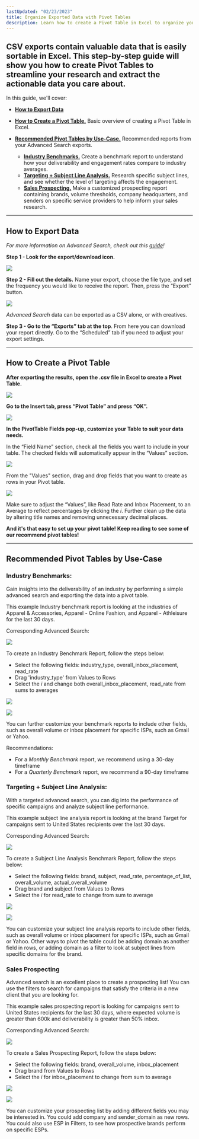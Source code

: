 ```yaml
---
lastUpdated: "02/23/2023"
title: Organize Exported Data with Pivot Tables
description: Learn how to create a Pivot Table in Excel to organize your exported data in an easy-to-read format
---
```


## CSV exports contain valuable data that is easily sortable in Excel. This step-by-step guide will show you how to create Pivot Tables to streamline your research and extract the actionable data you care about.

 In this guide, we'll cover:

* **[How to Export Data](#how-to-export-data)**
* **[How to Create a Pivot Table.](#how-to-create-a-pivot-table)**
 Basic overview of creating a Pivot Table in Excel.
* **[Recommended Pivot Tables by Use-Case.](#recommended-pivot-tables-by-use-case)**
 Recommended reports from your Advanced Search exports.

	+ **[Industry Benchmarks.](#industry-benchmark-)** Create a benchmark report to understand how your deliverability and engagement rates compare to industry averages.
	+ **[Targeting + Subject Line Analysis.](#targeting-subject-line-analysis-)** Research specific subject lines, and see whether the level of targeting affects the engagement.
	+ **[Sales Prospecting.](#sales-prospecting)** Make a customized prospecting report containing brands, volume thresholds, company headquarters, and senders on specific service providers to help inform your sales research.

---

## How to Export Data

*For more information on Advanced Search, check out this [guide](/analyst/competitive-tracker/how-to-maximize-advanced-search-in-competitive-tracker)!* 

**Step 1 - Look for the export/download icon.** 

![](media/organize_exported_data_with_pivot_tables/image_0.png)

**Step 2 - Fill out the details.** Name your export, choose the file type, and set the frequency you would like to receive the report. Then, press the “Export” button.

![](media/organize_exported_data_with_pivot_tables/image_1.png)

*Advanced Search* data can be exported as a CSV alone, or with creatives.

**Step 3 - Go to the “Exports” tab at the top**. From here you can download your report directly. Go to the “Scheduled” tab if you need to adjust your export settings.

---

## How to Create a Pivot Table

**After exporting the results, open the .csv file in Excel to create a Pivot Table.** 

![](media/organize_exported_data_with_pivot_tables/image_2.png)

**Go to the Insert tab, press “Pivot Table” and press “OK”.** 

![](media/organize_exported_data_with_pivot_tables/image_3.png)

**In the PivotTable Fields pop-up, customize your Table to suit your data needs.** 

 In the “Field Name” section, check all the fields you want to include in your table. The checked fields will automatically appear in the “Values” section.

![](media/organize_exported_data_with_pivot_tables/image_4.png)

 From the "Values" section, drag and drop fields that you want to create as rows in your Pivot table.

![](media/organize_exported_data_with_pivot_tables/image_5.png)

 Make sure to adjust the “Values”, like Read Rate and Inbox Placement, to an Average to reflect percentages by clicking the *i*. Further clean up the data by altering title names and removing unnecessary decimal places.

**And it's that easy to set up your pivot table! Keep reading to see some of our recommend pivot tables!** 

---

## Recommended Pivot Tables by Use-Case

### Industry Benchmarks:

 Gain insights into the deliverability of an industry by performing a simple advanced search and exporting the data into a pivot table.

 This example Industry benchmark report is looking at the industries of Apparel & Accessories, Apparel - Online Fashion, and Apparel - Athleisure for the last 30 days.

 Corresponding Advanced Search:

![](media/organize_exported_data_with_pivot_tables/image_6.png)

 To create an Industry Benchmark Report, follow the steps below:

* Select the following fields: industry\_type, overall\_inbox\_placement, read\_rate
* Drag 'industry\_type' from Values to Rows
* Select the *i* and change both overall\_inbox\_placement, read\_rate from sums to averages

![](media/organize_exported_data_with_pivot_tables/image_7.png)

![](media/organize_exported_data_with_pivot_tables/image_8.png)

 You can further customize your benchmark reports to include other fields, such as overall volume or inbox placement for specific ISPs, such as Gmail or Yahoo.

 Recommendations:

* For a *Monthly Benchmark* report, we recommend using a 30-day timeframe
* For a *Quarterly Benchmark* report, we recommend a 90-day timeframe

### Targeting + Subject Line Analysis:

 With a targeted advanced search, you can dig into the performance of specific campaigns and analyze subject line performance.

 This example subject line analysis report is looking at the brand Target for campaigns sent to United States recipients over the last 30 days.

 Corresponding Advanced Search:

![](media/organize_exported_data_with_pivot_tables/image_9.png)

 To create a Subject Line Analysis Benchmark Report, follow the steps below:


* Select the following fields: brand, subject, read\_rate, percentage\_of\_list, overall\_volume, actual\_overall\_volume
* Drag brand and subject from Values to Rows
* Select the *i* for read\_rate to change from sum to average

![](media/organize_exported_data_with_pivot_tables/image_10.png)

![](media/organize_exported_data_with_pivot_tables/image_11.png)

 You can customize your subject line analysis reports to include other fields, such as overall volume or inbox placement for specific ISPs, such as Gmail or Yahoo. Other ways to pivot the table could be adding domain as another field in rows, or adding domain as a filter to look at subject lines from specific domains for the brand.

### Sales Prospecting

 Advanced search is an excellent place to create a prospecting list! You can use the filters to search for campaigns that satisfy the criteria in a new client that you are looking for.

 This example sales prospecting report is looking for campaigns sent to United States recipients for the last 30 days, where expected volume is greater than 600k and deliverability is greater than 50% inbox.

 Corresponding Advanced Search:

![](media/organize_exported_data_with_pivot_tables/image_12.png)

 To create a Sales Prospecting Report, follow the steps below:

* Select the following fields: brand, overall\_volume, inbox\_placement
* Drag brand from Values to Rows
* Select the *i* for inbox\_placement to change from sum to average

![](media/organize_exported_data_with_pivot_tables/image_13.png)

![](media/organize_exported_data_with_pivot_tables/image_14.png)


 You can customize your prospecting list by adding different fields you may be interested in. You could add company and sender\_domain as new rows. You could also use ESP in Filters, to see how prospective brands perform on specific ESPs.
